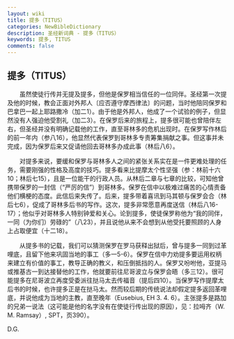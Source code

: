 ```yaml
---
layout: wiki
title: 提多（TITUS）
categories: NewBibleDictionary
description: 圣经新词典 - 提多（TITUS）
keywords: 提多, TITUS
comments: false
---
```


## 提多（TITUS）

　　虽然使徒行传并无提及提多，但他是保罗相当信任的一位同伴。圣经第一次提及他的时候，教会正面对外邦人〔应否遵守摩西律法〕的问题，当时他陪同保罗和巴拿巴一起上耶路撒冷（加二1）。由于他是外邦人，他成了一个试验的例子，但显然没有人强迫他受割礼（加二3）。在保罗后来的旅程上，提多很可能也曾陪伴左右，但圣经并没有明确记载他的工作，直至哥林多的危机出现时。在保罗写作林后的前一年内（参八16），他显然代表保罗到哥林多专责筹集捐献之事。但这事并未完成，因为保罗后来又促请他回去哥林多办成此事（林后八6）。

　　对提多来说，要缓和保罗与哥林多人之间的紧张关系实在是一件更难处理的任务，需要刚强的性格及高度的技巧。提多看来比提摩太个性坚强（参：林前十六10；林后七15），且是一位能干的行政人员。从林后二章与七章的比较，可知他曾携带保罗的一封信（“严厉的信”）到哥林多。保罗在信中以极难过痛苦的心情责备他们横梗的态度。此信后来失传了。后来，提多带着喜讯到马其顿与保罗会合（林后七6），促成了哥林多后书的写作。这次，提多非常愿意再度送信（林后八16-17）；他似乎对哥林多人特别钟爱和关心。论到提多，使徒保罗称他为“我的同伴，一同（为你们）劳碌的”（八23），并且说他从来不会想到从他受托要照顾的人身上占取便宜（十二18）。

　　从提多书的记载，我们可以猜测保罗在罗马获释出狱后，曾与提多一同到过革哩底，且留下他来巩固当地的事工（多一5-6）。保罗在信中力劝提多要运用权柄来建立有价值的事工，教导正确的教义，和压倒抵挡的人。保罗又吩咐他，亚提马或推基古一到达接替他的工作，他就要前往尼哥波立与保罗会晤（多三12）。很可能提多在尼哥波立再度受委派往挞马太去传福音（提后四10）。当保罗写作提摩太后书的时候，也许提多正是在挞马太。然而较后期的传统说法却假定提多返回革哩底，并说他成为当地的主教，直至晚年（Eusebius, EH 3. 4. 6）。主张提多是路加的兄弟一说法（这可能是他的名字没有在使徒行传出现的原因），见：拉呣齐（W. M. Ramsay）, SPT，页390）。

D.G.








